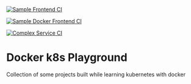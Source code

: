 [![Sample Frontend CI](https://github.com/BolajiOlajide/docker-k8s-playground/actions/workflows/ci.yml/badge.svg)](https://github.com/BolajiOlajide/docker-k8s-playground/actions/workflows/ci.yml)

[![Sample Docker Frontend CI](https://github.com/BolajiOlajide/docker-k8s-playground/actions/workflows/ci_with_docker.yml/badge.svg)](https://github.com/BolajiOlajide/docker-k8s-playground/actions/workflows/ci_with_docker.yml)

[![Complex Service CI](https://github.com/BolajiOlajide/docker-k8s-playground/actions/workflows/complex_ci_config.yml/badge.svg)](https://github.com/BolajiOlajide/docker-k8s-playground/actions/workflows/complex_ci_config.yml)

# Docker k8s Playground

Collection of some projects built while learning kubernetes with docker
